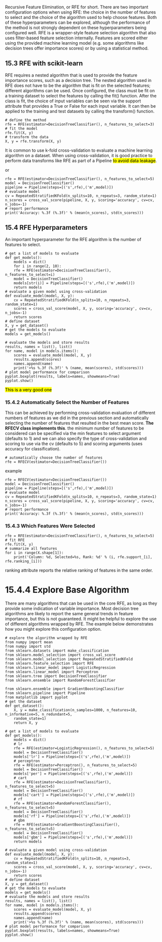 Recursive Feature Elimination, or RFE for short.
There are two important configuration options when using RFE: the choice in the
number of features to select and the choice of the algorithm used to help choose features.
Both of these hyperparameters can be explored, although the performance of the method is not strongly dependent on these hyperparameters being configured well.
RFE is a wrapper-style feature selection algorithm that also uses filter-based feature selection internally.
Features are scored either using the provided machine learning model (e.g. some algorithms like decision trees offer importance scores) or by using a statistical method.

## 15.3 RFE with scikit-learn
RFE requires a nested algorithm that is used to provide the feature importance scores, such as a decision tree. The nested algorithm used in RFE does not have to be the algorithm that is fit on the selected features; different algorithms can be used. Once configured, the class must be fit on a training dataset to select the features by calling the fit() function. After the class is
fit, the choice of input variables can be seen via the support attribute that provides a True or False for each input variable. It can then be applied to the training and test datasets by calling the transform() function.
```
# define the method
rfe = RFE(estimator=DecisionTreeClassifier(), n_features_to_select=3)
# fit the model
rfe.fit(X, y)
# transform the data
X, y = rfe.transform(X, y)
```
It is common to use k-fold cross-validation to evaluate a machine learning algorithm on a dataset. When using cross-validation, it is good practice to perform data transforms like RFE as part of a Pipeline <mark>to avoid data leakage</mark>.


or
```
rfe = RFE(estimator=DecisionTreeClassifier(), n_features_to_select=5)
model = DecisionTreeClassifier()
pipeline = Pipeline(steps=[('s',rfe),('m',model)])
# evaluate model
cv = RepeatedStratifiedKFold(n_splits=10, n_repeats=3, random_state=1)
n_scores = cross_val_score(pipeline, X, y, scoring='accuracy', cv=cv, n_jobs=-1)
# report performance
print('Accuracy: %.3f (%.3f)' % (mean(n_scores), std(n_scores)))
```


## 15.4 RFE Hyperparameters
An important hyperparameter for the RFE algorithm is the number of features to select.
```
# get a list of models to evaluate
def get_models():
	models = dict()
	for i in range(2, 10):
	rfe = RFE(estimator=DecisionTreeClassifier(), n_features_to_select=i)
	model = DecisionTreeClassifier()
	models[str(i)] = Pipeline(steps=[('s',rfe),('m',model)])
	return models
# evaluate a given model using cross-validation
def evaluate_model(model, X, y):
	cv = RepeatedStratifiedKFold(n_splits=10, n_repeats=3, random_state=1)
	scores = cross_val_score(model, X, y, scoring='accuracy', cv=cv, n_jobs=-1)
	return scores
# define dataset
X, y = get_dataset()
# get the models to evaluate
models = get_models()

# evaluate the models and store results
results, names = list(), list()
for name, model in models.items():
	scores = evaluate_model(model, X, y)
	results.append(scores)
	names.append(name)
	print('>%s %.3f (%.3f)' % (name, mean(scores), std(scores)))
# plot model performance for comparison
pyplot.boxplot(results, labels=names, showmeans=True)
pyplot.show()
```
<mark>This is a very good one</makr>


### 15.4.2 Automatically Select the Number of Features
This can be achieved by performing cross-validation evaluation of different numbers of features as we did in the previous section and automatically selecting the number of features that resulted in the best mean score. **The RFECV class implements this**.
the minimum number of features to be considered can be specified
via the min features to select argument (defaults to 1) and we can also specify the type of cross-validation and scoring to use via the cv (defaults to 5) and scoring arguments (uses accuracy for classification).
```
# automatically choose the number of features
rfe = RFECV(estimator=DecisionTreeClassifier())
```
example
```
rfe = RFECV(estimator=DecisionTreeClassifier())
model = DecisionTreeClassifier()
pipeline = Pipeline(steps=[('s',rfe),('m',model)])
# evaluate model
cv = RepeatedStratifiedKFold(n_splits=10, n_repeats=3, random_state=1)
n_scores = cross_val_score(pipeline, X, y, scoring='accuracy', cv=cv, n_jobs=-1)
# report performance
print('Accuracy: %.3f (%.3f)' % (mean(n_scores), std(n_scores)))
```

### 15.4.3 Which Features Were Selected
```
rfe = RFE(estimator=DecisionTreeClassifier(), n_features_to_select=5)
# fit RFE
rfe.fit(X, y)
# summarize all features
for i in range(X.shape[1]):
	print('Column: %d, Selected=%s, Rank: %d' % (i, rfe.support_[i], rfe.ranking_[i]))
```
ranking attribute reports the relative ranking of features in the
same order.


# 15.4.4 Explore Base Algorithm
There are many algorithms that can be used in the core RFE, as long as they provide some indication of variable importance. Most decision tree algorithms are likely to report the same general trends in feature importance, but this is not guaranteed. It might be helpful to explore the use of different algorithms wrapped by RFE. The example below demonstrates how you might explore this configuration option.
```
# explore the algorithm wrapped by RFE
from numpy import mean
from numpy import std
from sklearn.datasets import make_classification
from sklearn.model_selection import cross_val_score
from sklearn.model_selection import RepeatedStratifiedKFold
from sklearn.feature_selection import RFE
from sklearn.linear_model import LogisticRegression
from sklearn.linear_model import Perceptron
from sklearn.tree import DecisionTreeClassifier
from sklearn.ensemble import RandomForestClassifier

from sklearn.ensemble import GradientBoostingClassifier
from sklearn.pipeline import Pipeline
from matplotlib import pyplot
# get the dataset
def get_dataset():
	X, y = make_classification(n_samples=1000, n_features=10, n_informative=5, n_redundant=5,
	random_state=1)
	return X, y

# get a list of models to evaluate
def get_models():
	models = dict()
	# lr
	rfe = RFE(estimator=LogisticRegression(), n_features_to_select=5)
	model = DecisionTreeClassifier()
	models['lr'] = Pipeline(steps=[('s',rfe),('m',model)])
	# perceptron
	rfe = RFE(estimator=Perceptron(), n_features_to_select=5)
	model = DecisionTreeClassifier()
	models['per'] = Pipeline(steps=[('s',rfe),('m',model)])
	# cart
	rfe = RFE(estimator=DecisionTreeClassifier(), n_features_to_select=5)
	model = DecisionTreeClassifier()
	models['cart'] = Pipeline(steps=[('s',rfe),('m',model)])
	# rf
	rfe = RFE(estimator=RandomForestClassifier(), n_features_to_select=5)
	model = DecisionTreeClassifier()
	models['rf'] = Pipeline(steps=[('s',rfe),('m',model)])
	# gbm
	rfe = RFE(estimator=GradientBoostingClassifier(), n_features_to_select=5)
	model = DecisionTreeClassifier()
	models['gbm'] = Pipeline(steps=[('s',rfe),('m',model)])
	return models

# evaluate a given model using cross-validation
def evaluate_model(model, X, y):
	cv = RepeatedStratifiedKFold(n_splits=10, n_repeats=3, random_state=1)
	scores = cross_val_score(model, X, y, scoring='accuracy', cv=cv, n_jobs=-1)
	return scores
# define dataset
X, y = get_dataset()
# get the models to evaluate
models = get_models()
# evaluate the models and store results
results, names = list(), list()
for name, model in models.items():
	scores = evaluate_model(model, X, y)
	results.append(scores)
	names.append(name)
	print('>%s %.3f (%.3f)' % (name, mean(scores), std(scores)))
# plot model performance for comparison
pyplot.boxplot(results, labels=names, showmeans=True)
pyplot.show()
```